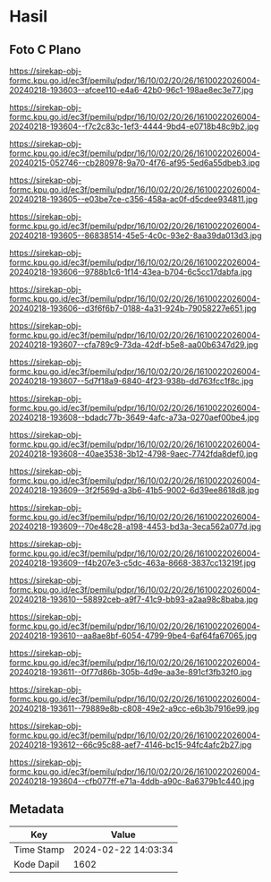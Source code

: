 # Hasil

## Foto C Plano

https://sirekap-obj-formc.kpu.go.id/ec3f/pemilu/pdpr/16/10/02/20/26/1610022026004-20240218-193603--afcee110-e4a6-42b0-96c1-198ae8ec3e77.jpg

https://sirekap-obj-formc.kpu.go.id/ec3f/pemilu/pdpr/16/10/02/20/26/1610022026004-20240218-193604--f7c2c83c-1ef3-4444-9bd4-e0718b48c9b2.jpg

https://sirekap-obj-formc.kpu.go.id/ec3f/pemilu/pdpr/16/10/02/20/26/1610022026004-20240215-052746--cb280978-9a70-4f76-af95-5ed6a55dbeb3.jpg

https://sirekap-obj-formc.kpu.go.id/ec3f/pemilu/pdpr/16/10/02/20/26/1610022026004-20240218-193605--e03be7ce-c356-458a-ac0f-d5cdee934811.jpg

https://sirekap-obj-formc.kpu.go.id/ec3f/pemilu/pdpr/16/10/02/20/26/1610022026004-20240218-193605--86838514-45e5-4c0c-93e2-8aa39da013d3.jpg

https://sirekap-obj-formc.kpu.go.id/ec3f/pemilu/pdpr/16/10/02/20/26/1610022026004-20240218-193606--9788b1c6-1f14-43ea-b704-6c5cc17dabfa.jpg

https://sirekap-obj-formc.kpu.go.id/ec3f/pemilu/pdpr/16/10/02/20/26/1610022026004-20240218-193606--d3f6f6b7-0188-4a31-924b-79058227e651.jpg

https://sirekap-obj-formc.kpu.go.id/ec3f/pemilu/pdpr/16/10/02/20/26/1610022026004-20240218-193607--cfa789c9-73da-42df-b5e8-aa00b6347d29.jpg

https://sirekap-obj-formc.kpu.go.id/ec3f/pemilu/pdpr/16/10/02/20/26/1610022026004-20240218-193607--5d7f18a9-6840-4f23-938b-dd763fcc1f8c.jpg

https://sirekap-obj-formc.kpu.go.id/ec3f/pemilu/pdpr/16/10/02/20/26/1610022026004-20240218-193608--bdadc77b-3649-4afc-a73a-0270aef00be4.jpg

https://sirekap-obj-formc.kpu.go.id/ec3f/pemilu/pdpr/16/10/02/20/26/1610022026004-20240218-193608--40ae3538-3b12-4798-9aec-7742fda8def0.jpg

https://sirekap-obj-formc.kpu.go.id/ec3f/pemilu/pdpr/16/10/02/20/26/1610022026004-20240218-193609--3f2f569d-a3b6-41b5-9002-6d39ee8618d8.jpg

https://sirekap-obj-formc.kpu.go.id/ec3f/pemilu/pdpr/16/10/02/20/26/1610022026004-20240218-193609--70e48c28-a198-4453-bd3a-3eca562a077d.jpg

https://sirekap-obj-formc.kpu.go.id/ec3f/pemilu/pdpr/16/10/02/20/26/1610022026004-20240218-193609--f4b207e3-c5dc-463a-8668-3837cc13219f.jpg

https://sirekap-obj-formc.kpu.go.id/ec3f/pemilu/pdpr/16/10/02/20/26/1610022026004-20240218-193610--58892ceb-a9f7-41c9-bb93-a2aa98c8baba.jpg

https://sirekap-obj-formc.kpu.go.id/ec3f/pemilu/pdpr/16/10/02/20/26/1610022026004-20240218-193610--aa8ae8bf-6054-4799-9be4-6af64fa67065.jpg

https://sirekap-obj-formc.kpu.go.id/ec3f/pemilu/pdpr/16/10/02/20/26/1610022026004-20240218-193611--0f77d86b-305b-4d9e-aa3e-891cf3fb32f0.jpg

https://sirekap-obj-formc.kpu.go.id/ec3f/pemilu/pdpr/16/10/02/20/26/1610022026004-20240218-193611--79889e8b-c808-49e2-a9cc-e6b3b7916e99.jpg

https://sirekap-obj-formc.kpu.go.id/ec3f/pemilu/pdpr/16/10/02/20/26/1610022026004-20240218-193612--66c95c88-aef7-4146-bc15-94fc4afc2b27.jpg

https://sirekap-obj-formc.kpu.go.id/ec3f/pemilu/pdpr/16/10/02/20/26/1610022026004-20240218-193604--cfb077ff-e71a-4ddb-a90c-8a6379b1c440.jpg


## Metadata

| Key        | Value               |
| ---------- | ------------------- |
| Time Stamp | 2024-02-22 14:03:34 |
| Kode Dapil | 1602                |



